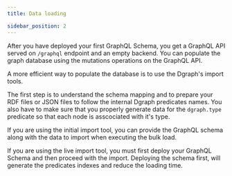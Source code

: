 ```yaml
---
title: Data loading

sidebar_position: 2
---
```


After you have deployed your first GraphQL Schema, you get a GraphQL API served on ``/graphql`` endpoint and an empty backend. You can populate the graph database using the mutations operations on the GraphQL API.

A more efficient way to populate the database is to use the Dgraph's import tools.

The first step is to understand the schema mapping and to prepare your RDF files or JSON files to follow the internal Dgraph predicates names. 
You also have to make sure that you properly generate data for the `dgraph.type` predicate so that each node is asscociated with it's type.

If you are using the initial import tool, you can provide the GraphQL schema along with the data to import when executing the bulk load.

If you are using the live import tool, you must first deploy your GraphQL Schema and then proceed with the import. Deploying the schema first, will generate the predicates indexes and reduce the loading time.